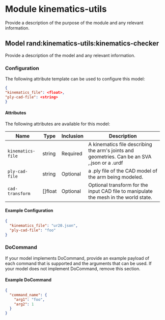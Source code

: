 # Module kinematics-utils 

Provide a description of the purpose of the module and any relevant information.

## Model rand:kinematics-utils:kinematics-checker

Provide a description of the model and any relevant information.

### Configuration
The following attribute template can be used to configure this model:

```json
{
"kinematics_file": <float>,
"ply-cad-file": <string>
}
```

#### Attributes

The following attributes are available for this model:

| Name          | Type   | Inclusion | Description                |
|---------------|--------|-----------|----------------------------|
| `kinematics-file` | string  | Required  | A kinematics file describing the arm's joints and geometries. Can be an SVA ,.json or a .urdf |
| `ply-cad-file` | string | Optional  | a .ply file of the CAD model of the arm being modeled. |
| `cad-transform` | []float | Optional  | Optional transform for the input CAD file to manipulate the mesh in the world state. |

#### Example Configuration

```json
{
  "kinematics_file": "ur20.json",
  "ply-cad-file": "foo"
}
```

### DoCommand

If your model implements DoCommand, provide an example payload of each command that is supported and the arguments that can be used. If your model does not implement DoCommand, remove this section.

#### Example DoCommand

```json
{
  "command_name": {
    "arg1": "foo",
    "arg2": 1
  }
}
```
